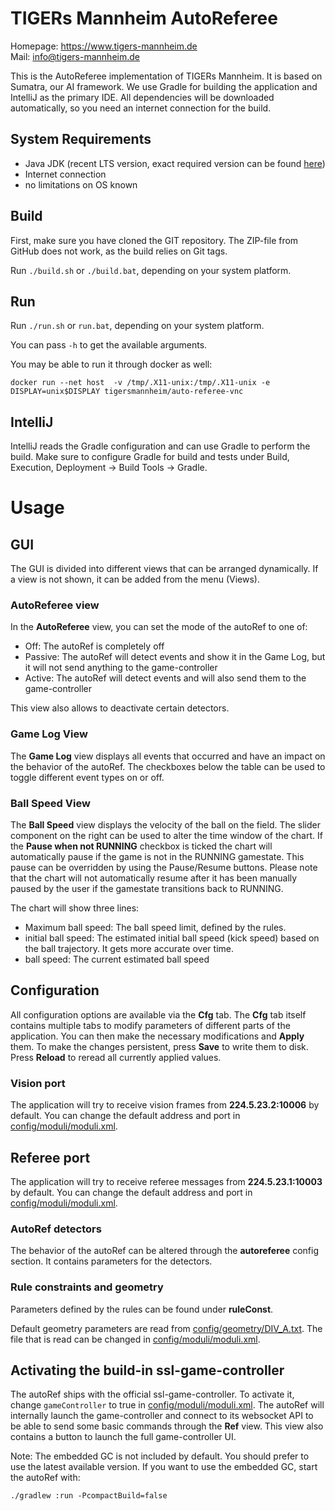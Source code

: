 # TIGERs Mannheim AutoReferee

Homepage: https://www.tigers-mannheim.de  
Mail: info@tigers-mannheim.de

This is the AutoReferee implementation of TIGERs Mannheim. It is based on Sumatra, our AI framework.
We use Gradle for building the application and IntelliJ as the primary IDE.
All dependencies will be downloaded automatically, so you need an internet connection for the build.

## System Requirements
 * Java JDK (recent LTS version, exact required version can be
  found [here](buildSrc/src/main/groovy/sumatra.java.gradle))
 * Internet connection
 * no limitations on OS known

## Build
First, make sure you have cloned the GIT repository. The ZIP-file from GitHub does not work, as the build relies on Git tags.

Run `./build.sh` or `./build.bat`, depending on your system platform.

## Run
Run `./run.sh` or `run.bat`, depending on your system platform.

You can pass `-h` to get the available arguments.

You may be able to run it through docker as well:

```shell
docker run --net host  -v /tmp/.X11-unix:/tmp/.X11-unix -e DISPLAY=unix$DISPLAY tigersmannheim/auto-referee-vnc
```

## IntelliJ
IntelliJ reads the Gradle configuration and can use Gradle to perform the build.
Make sure to configure Gradle for build and tests under Build, Execution, Deployment -> Build Tools -> Gradle.

# Usage

## GUI
The GUI is divided into different views that can be arranged dynamically. If a view is not shown, it can be added
from the menu (Views).

### AutoReferee view
In the **AutoReferee** view, you can set the mode of the autoRef to one of:
 * Off: The autoRef is completely off
 * Passive: The autoRef will detect events and show it in the Game Log, but it will not send anything to the game-controller
 * Active: The autoRef will detect events and will also send them to the game-controller

This view also allows to deactivate certain detectors.

### Game Log View
The **Game Log** view displays all events that occurred and have an impact on the behavior of the autoRef. The checkboxes below the table can be used to toggle different event types on or off.

### Ball Speed View
The **Ball Speed** view displays the velocity of the ball on the field. The slider component on the right can be used to alter the time window of the chart. If the **Pause when not RUNNING** checkbox is ticked the chart will automatically pause if the game is not in the RUNNING gamestate. This pause can be overridden by using the Pause/Resume buttons. Please note that the chart will not automatically resume after it has been manually paused by the user if the gamestate transitions back to RUNNING.

The chart will show three lines:
 * Maximum ball speed: The ball speed limit, defined by the rules.
 * initial ball speed: The estimated initial ball speed (kick speed) based on the ball trajectory. It gets more accurate over time.
 * ball speed: The current estimated ball speed

## Configuration
All configuration options are available via the **Cfg** tab. The **Cfg** tab itself contains multiple tabs to modify parameters of different parts of the application. You can then make the necessary modifications and **Apply** them. To make the changes persistent, press **Save** to write them to disk. Press **Reload** to reread all currently applied values.

### Vision port
The application will try to receive vision frames from **224.5.23.2:10006** by default.
You can change the default address and port in [config/moduli/moduli.xml](config/moduli/moduli.xml).

## Referee port
The application will try to receive referee messages from **224.5.23.1:10003** by default.
You can change the default address and port in [config/moduli/moduli.xml](config/moduli/moduli.xml).

### AutoRef detectors
The behavior of the autoRef can be altered through the **autoreferee** config section. It contains parameters for the
detectors.

### Rule constraints and geometry
Parameters defined by the rules can be found under **ruleConst**. 

Default geometry parameters are read from [config/geometry/DIV_A.txt](config/geometry/DIV_A.txt).
The file that is read can be changed in [config/moduli/moduli.xml](config/moduli/moduli.xml).

## Activating the build-in ssl-game-controller
The autoRef ships with the official ssl-game-controller. To activate it, change `gameController` to true in [config/moduli/moduli.xml](config/moduli/moduli.xml).
The autoRef will internally launch the game-controller and connect to its websocket API
to be able to send some basic commands through the **Ref** view.
This view also contains a button to launch the full game-controller UI.

Note: The embedded GC is not included by default. You should prefer to use the latest available version. If you want to use the embedded GC, start the autoRef with:

```shell
./gradlew :run -PcompactBuild=false
```
